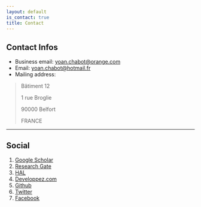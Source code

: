 ```yaml
---
layout: default
is_contact: true
title: Contact
---
```


## Contact Infos

* Business email: [yoan.chabot@orange.com](mailto:yoan.chabot@orange.com)
* Email: [yoan.chabot@hotmail.fr](mailto:yoan.chabot@hotmail.fr)
* Mailing address:
> Bâtiment 12
>
> 1 rue Broglie
>
> 90000 Belfort
>
> FRANCE

---

## Social

1. [Google Scholar](http://scholar.google.fr/citations?user=QKcqdfoAAAAJ)
2. [Research Gate](https://www.researchgate.net/profile/Yoan_Chabot/)
3. [HAL](https://cv.archives-ouvertes.fr/yoan-chabot)
4. [Developpez.com](http://www.developpez.net/forums/u207506/metafire18)
5. [Github](https://github.com/yoanchabot)
6. [Twitter](https://twitter.com/yoan_chabot)
7. [Facebook](https://www.facebook.com/chabot.yoan)
